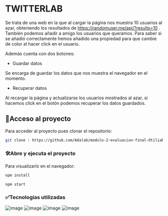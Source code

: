 # TWITTERLAB

Se trata de una web en la que al cargar la página nos muestra 10 usuarios al azar, obteniendo los resultados de https://randomuser.me/api/?results=10 . También podemos añadir a amigo los usuarios que queramos. Para saber si se añadió correctamente hemos añadido una propiedad para que cambie de color al hacer click en el usuario.

Además cuenta con dos botones:

- Guardar datos

Se encarga de guardar los datos que nos muestra el navegador en el momento. 

- Recuperar datos

Al recargar la página y actualizarse los usuarios mostrados al azar, si hacemos click en el botón podemos recuperar los datos guardados.
## 📁Acceso al proyecto

Para acceder al proyecto pues clonar el repositorio:

```bash
git clone : https://github.com/Adalab/modulo-2-evaluacion-final-OtiliaNicola.git
```

### 🛠️Abre y ejecuta el proyecto

Para visualizarlo en el navegador:

```bash
npm install
```
```bash
npm start
```

### ✅Tecnologías utilizadas

 ![image](https://github.com/luciadelafuente/project-promo-x-module-2-team-1/assets/162286245/9f4280a4-c68e-4329-9d17-032d7c795822)
 ![image](https://github.com/luciadelafuente/project-promo-x-module-2-team-1/assets/162286245/425c71c8-9e17-485a-8ea0-fdbba2b73d19)
 ![image](https://github.com/luciadelafuente/project-promo-x-module-2-team-1/assets/162286245/ed3e197a-b248-4d3e-8d50-8dbf3f3a4dec)
 ![image](https://github.com/luciadelafuente/project-promo-x-module-2-team-1/assets/162286245/585c1c63-fbd4-40dd-bae0-88113d4b3162)
